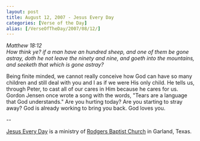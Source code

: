 ```yaml
---
layout: post
title: August 12, 2007 - Jesus Every Day
categories: [Verse of the Day]
alias: [/VerseOfTheDay/2007/08/12/]
---
```


_Matthew 18:12  
How think ye? if a man have an hundred sheep, and one of them be
gone astray, doth he not leave the ninety and nine, and goeth into
the mountains, and seeketh that which is gone astray?_

Being finite minded, we cannot really conceive how God can have so
many children and still deal with you and I as if we were His only
child. He tells us, through Peter, to cast all of our cares in Him
because he cares for us. Gordon Jensen once wrote a song with the
words, "Tears are a language that God understands." Are you hurting
today? Are you starting to stray away? God is already working to
bring you back. God loves you.

 --

<a href=http://jesuseveryday.net>Jesus Every Day</a> is a ministry of <a href=http://rodgersbaptist.net>Rodgers Baptist Church</a> in Garland, Texas.
